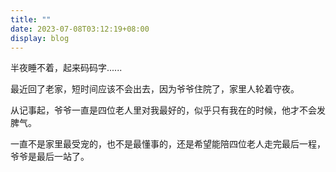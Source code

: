 ```yaml
---
title: ""
date: 2023-07-08T03:12:19+08:00
display: blog
---
```

<!-- status: sow, grow, mature (completion: sow < grow < mature ) -->

半夜睡不着，起来码码字......

最近回了老家，短时间应该不会出去，因为爷爷住院了，家里人轮着守夜。

从记事起，爷爷一直是四位老人里对我最好的，似乎只有我在的时候，他才不会发脾气。

一直不是家里最受宠的，也不是最懂事的，还是希望能陪四位老人走完最后一程，爷爷是最后一站了。
